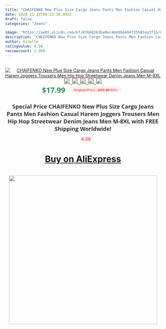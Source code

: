 ```yaml
---
title: "CHAIFENKO New Plus Size Cargo Jeans Pants Men Fashion Casual Harem Joggers Trousers Men Hip Hop Streetwear Denim Jeans Men M-8XL"
date: 2020-11-22T08:33:36.892Z
draft: false
categories: "Jeans"

image: "https://ae01.alicdn.com/kf/Hf608281ba0ec4049b6404735505aa3f1o/CHAIFENKO-New-Plus-Size-Cargo-Jeans-Pants-Men-Fashion-Casual-Harem-Joggers-Trousers-Men-Hip-Hop.jpg"
description: "CHAIFENKO New Plus Size Cargo Jeans Pants Men Fashion Casual Harem Joggers Trousers Men Hip Hop Streetwear Denim Jeans Men M-8XL"
author: Giselle
ratingvalue: 4.50
reviewcount: 2.999
---
```

<br>
<div style="text-align: center;">
<a href="https://s.click.aliexpress.com/e/_Adncap" target="_blank" rel="nofollow noopener noreferrer"><img alt="CHAIFENKO New Plus Size Cargo Jeans Pants Men Fashion Casual Harem Joggers Trousers Men Hip Hop Streetwear Denim Jeans Men M-8XL" class="magnifier-image" src="https://ae01.alicdn.com/kf/Hf608281ba0ec4049b6404735505aa3f1o/CHAIFENKO-New-Plus-Size-Cargo-Jeans-Pants-Men-Fashion-Casual-Harem-Joggers-Trousers-Men-Hip-Hop.jpg_640x640.jpg">
<br>
<img style="border:1px solid salmon" src="https://ae01.alicdn.com/kf/Hf608281ba0ec4049b6404735505aa3f1o/CHAIFENKO-New-Plus-Size-Cargo-Jeans-Pants-Men-Fashion-Casual-Harem-Joggers-Trousers-Men-Hip-Hop.jpg_120x120.jpg">&nbsp;&nbsp;<img style="border:1px solid salmon" src="https://ae01.alicdn.com/kf/Hf7bf7fb455694be2bdbd629259b5cb412/CHAIFENKO-New-Plus-Size-Cargo-Jeans-Pants-Men-Fashion-Casual-Harem-Joggers-Trousers-Men-Hip-Hop.jpg_120x120.jpg">&nbsp;&nbsp;<img style="border:1px solid salmon" src="https://ae01.alicdn.com/kf/Hefe2cc06b9594770997da529eb8cc8c8v/CHAIFENKO-New-Plus-Size-Cargo-Jeans-Pants-Men-Fashion-Casual-Harem-Joggers-Trousers-Men-Hip-Hop.jpg_120x120.jpg">&nbsp;&nbsp;<img style="border:1px solid salmon" src="https://ae01.alicdn.com/kf/H3606a122055f475db57de1a6dd69724an/CHAIFENKO-New-Plus-Size-Cargo-Jeans-Pants-Men-Fashion-Casual-Harem-Joggers-Trousers-Men-Hip-Hop.jpg_120x120.jpg">&nbsp;&nbsp;<img style="border:1px solid salmon" src="https://ae01.alicdn.com/kf/Hcbd6c5d361074e4db30a8e430a5e28edX/CHAIFENKO-New-Plus-Size-Cargo-Jeans-Pants-Men-Fashion-Casual-Harem-Joggers-Trousers-Men-Hip-Hop.jpg_120x120.jpg"></a></div><br0>
<div style="text-align: center;"><span style="background-color: white; border: 0px; box-sizing: border-box; color: seagreen; display: inline-block; font-family: &quot;open sans&quot; , &quot;arial&quot; , &quot;helvetica&quot; , sans-serif , &quot;heiti&quot;; font-size: 24px; font-stretch: inherit; font-weight: 700; line-height: inherit; margin: 0px 10px 0px 0px; padding: 0px; vertical-align: middle;">$17.99 </span>
<span style="background: rgb(255 , 241 , 241); border-radius: 3px; border: 0px; box-sizing: border-box; color: #ff4747; display: inline-block; font-family: inherit; font-size: 12px; font-stretch: inherit; font-style: inherit; font-variant: inherit; font-weight: 600; line-height: inherit; margin: 0px; padding: 2px 5px; transform: scale(0.9); vertical-align: middle;">Original Price : <b style="text-decoration: line-through;">$35.98 </b> 50%&nbsp;&nbsp;</span></div>
<h1 style="color: #333333; display: inline-block; font-family: &quot;open sans&quot; , &quot;arial&quot; , &quot;helvetica&quot; , sans-serif , &quot;heiti&quot;; font-size: 18px; font-stretch: inherit; font-weight: 700; text-align: center;">Special Price CHAIFENKO New Plus Size Cargo Jeans Pants Men Fashion Casual Harem Joggers Trousers Men Hip Hop Streetwear Denim Jeans Men M-8XL with FREE Shipping Worldwide!</h1>
<div style="color: #ff4747; text-align: center;">
<img src="https://4.bp.blogspot.com/-M0ZcTcb-5uY/XleCXlxnR4I/AAAAAAAAAEc/OrjgMkXV1oMQFaCRZj5HQwOCBcu3w1FegCPcBGAYYCw/s1600/star.png" style="height: 15px;">&nbsp;<b>4.50</b></div>
<div class="button_cont" align="center"><a class="buynow_a" href="https://s.click.aliexpress.com/e/_Adncap" target="_blank" rel="nofollow noopener noreferrer"><H1>Buy on AliExpress</H1></a></div><br>
<div class="separator" style="clear: both; text-align: center;">
<img src="https://lh3.googleusercontent.com/-pTy5HemUv9M/XlePHvY0dAI/AAAAAAAAAE4/0nX5iRUoIWY8eMW9Dpxeirr157OZliDIgCLcBGAsYHQ/s1600/badge.gif" width="480">
</div>

